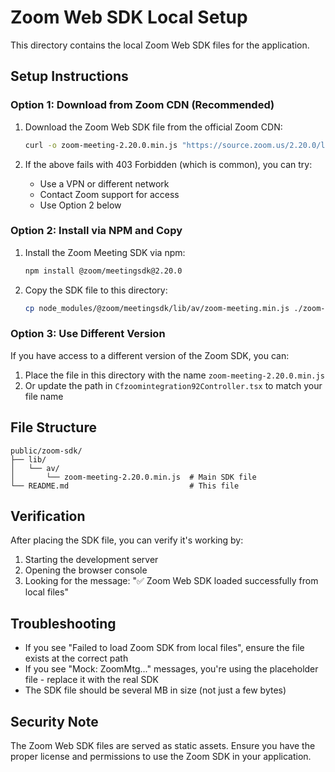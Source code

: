 # Zoom Web SDK Local Setup

This directory contains the local Zoom Web SDK files for the application.

## Setup Instructions

### Option 1: Download from Zoom CDN (Recommended)
1. Download the Zoom Web SDK file from the official Zoom CDN:
   ```bash
   curl -o zoom-meeting-2.20.0.min.js "https://source.zoom.us/2.20.0/lib/av/zoom-meeting-2.20.0.min.js"
   ```

2. If the above fails with 403 Forbidden (which is common), you can try:
   - Use a VPN or different network
   - Contact Zoom support for access
   - Use Option 2 below

### Option 2: Install via NPM and Copy
1. Install the Zoom Meeting SDK via npm:
   ```bash
   npm install @zoom/meetingsdk@2.20.0
   ```

2. Copy the SDK file to this directory:
   ```bash
   cp node_modules/@zoom/meetingsdk/lib/av/zoom-meeting.min.js ./zoom-meeting-2.20.0.min.js
   ```

### Option 3: Use Different Version
If you have access to a different version of the Zoom SDK, you can:
1. Place the file in this directory with the name `zoom-meeting-2.20.0.min.js`
2. Or update the path in `Cfzoomintegration92Controller.tsx` to match your file name

## File Structure
```
public/zoom-sdk/
├── lib/
│   └── av/
│       └── zoom-meeting-2.20.0.min.js  # Main SDK file
└── README.md                           # This file
```

## Verification
After placing the SDK file, you can verify it's working by:
1. Starting the development server
2. Opening the browser console
3. Looking for the message: "✅ Zoom Web SDK loaded successfully from local files"

## Troubleshooting
- If you see "Failed to load Zoom SDK from local files", ensure the file exists at the correct path
- If you see "Mock: ZoomMtg..." messages, you're using the placeholder file - replace it with the real SDK
- The SDK file should be several MB in size (not just a few bytes)

## Security Note
The Zoom Web SDK files are served as static assets. Ensure you have the proper license and permissions to use the Zoom SDK in your application.
